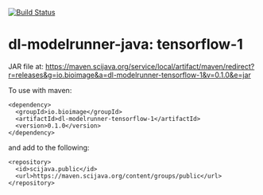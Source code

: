 [![Build Status](https://github.com/bioimage-io/tensorflow-1-java-interface/actions/workflows/build.yml/badge.svg)](https://github.com/bioimage-io/tensorflow-1-java-interface/actions/workflows/build.yml)

# dl-modelrunner-java: tensorflow-1

JAR file at: https://maven.scijava.org/service/local/artifact/maven/redirect?r=releases&g=io.bioimage&a=dl-modelrunner-tensorflow-1&v=0.1.0&e=jar


To use with maven:

```
<dependency>
  <groupId>io.bioimage</groupId>
  <artifactId>dl-modelrunner-tensorflow-1</artifactId>
  <version>0.1.0</version>
</dependency>
```

and add to </repositories> the following:

```
<repository>
  <id>scijava.public</id>
  <url>https://maven.scijava.org/content/groups/public</url>
</repository>
```
